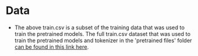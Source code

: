 # Data
* The above train.csv is a subset of the training data that was used to train the pretrained models. The full train.csv dataset that was used to train the pretrained models and tokenizer in the 'pretrained files' folder [can be found in this link here]().
